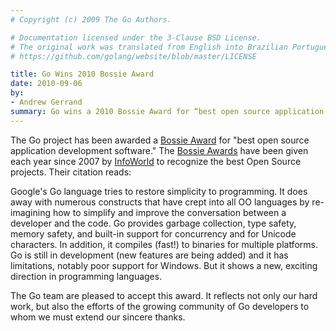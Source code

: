```yaml
---
# Copyright (c) 2009 The Go Authors.

# Documentation licensed under the 3-Clause BSD License.
# The original work was translated from English into Brazilian Portuguese.
# https://github.com/golang/website/blob/master/LICENSE

title: Go Wins 2010 Bossie Award
date: 2010-09-06
by:
- Andrew Gerrand
summary: Go wins a 2010 Bossie Award for “best open source application development software.”
---
```



The Go project has been awarded a [Bossie Award](http://www.infoworld.com/d/open-source/bossie-awards-2010-the-best-open-source-application-development-software-140&current=2&last=1)
for "best open source application development software." The [Bossie Awards](http://www.infoworld.com/d/open-source/bossie-awards-2010-the-best-open-source-software-the-year-115)
have been given each year since 2007 by [InfoWorld](http://infoworld.com/)
to recognize the best Open Source projects.
Their citation reads:

Google's Go language tries to restore simplicity to programming.
It does away with numerous constructs that have crept into all OO languages
by re-imagining how to simplify and improve the conversation between a developer and the code.
Go provides garbage collection, type safety,
memory safety, and built-in support for concurrency and for Unicode characters.
In addition, it compiles (fast!) to binaries for multiple platforms.
Go is still in development (new features are being added) and it has limitations,
notably poor support for Windows.
But it shows a new, exciting direction in programming languages.

The Go team are pleased to accept this award.
It reflects not only our hard work, but also the efforts of the growing
community of Go developers to whom we must extend our sincere thanks.
